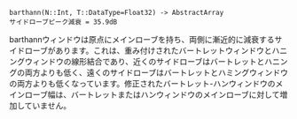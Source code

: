 ```
barthann(N::Int, T::DataType=Float32) -> AbstractArray
サイドローブピーク減衰 = 35.9dB
```

barthannウィンドウは原点にメインローブを持ち、両側に漸近的に減衰するサイドローブがあります。これは、重み付けされたバートレットウィンドウとハニングウィンドウの線形結合であり、近くのサイドローブはバートレットとハニングの両方よりも低く、遠くのサイドローブはバートレットとハミングウィンドウの両方よりも低くなっています。修正されたバートレット-ハンウィンドウのメインローブ幅は、バートレットまたはハンウィンドウのメインローブに対して増加していません。
